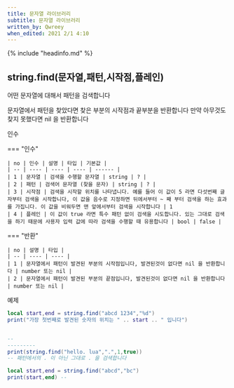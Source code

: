 ```yaml
---
title: 문자열 라이브러리
subtitle: 문자열 라이브러리
written_by: Qwreey
when_edited: 2021 2/1 4:10
---
```

{% include "headinfo.md" %}

## string.find(문자열,패턴,시작점,플레인) 

어떤 문자열에 대해서 패턴을 검색합니다 

문자열에서 패턴을 찾았다면 찾은 부분의 시작점과 끝부분을 반환합니다
만약 아무것도 찾지 못했다면 nil 을 반환합니다 

인수

=== "인수"

    | no | 인수 | 설명 | 타입 | 기본값 |
    | -- | ---- | ---- | ---- | ------ |
    | 1 | 문자열 | 검색을 수행할 문자열 | string | ? |
    | 2 | 패턴 | 검색어 문자열 (찾을 문자) | string | ? |
    | 3 | 시작점 | 검색을 시작할 위치를 나타냅니다. 예를 들어 이 값이 5 라면 다섯번째 글자부터 검색을 시작합니다, 이 값을 음수로 지정하면 뒤에서부터 ~ 째 부터 검색을 하는 효과를 가집니다. 이 값을 비워두면 맨 앞에서부터 검색을 시작합니다 | 1
    | 4 | 플레인 | 이 값이 true 라면 특수 패턴 없이 검색을 시도합니다. 있는 그대로 검색을 하기 때문에 사용자 입력 값에 따라 검색을 수행할 때 유용합니다 | bool | false |

=== "반환"

    | no | 설명 | 타입 |
    | -- | ---- | ---- |
    | 1 | 문자열에서 패턴이 발견된 부분의 시작점입니다, 발견된것이 없다면 nil 을 반환합니다 | number 또는 nil |
    | 2 | 문자열에서 패턴이 발견된 부분의 끝점입니다, 발견된것이 없다면 nil 을 반환합니다 | number 또는 nil |


예제
```lua
local start,end = string.find("abcd 1234","%d")
print("가장 첫번째로 발견된 숫자의 위치는 " .. start .. " 입니다")


--
---------
print(string.find("hello. lua",".",1,true))
-- 패턴에서의 . 이 아닌 그대로 . 을 검색합니다 

local start,end = string.find("abcd","bc")
print(start,end) -- 
```

